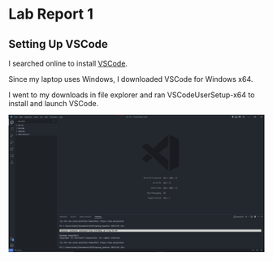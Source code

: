 # Lab Report 1
## Setting Up VSCode
I searched online to install [VSCode](https://code.visualstudio.com/).

Since my laptop uses Windows, I downloaded VSCode for Windows x64.

I went to my downloads in file explorer and ran VSCodeUserSetup-x64 to install and launch VSCode.

![Image](https://raw.githubusercontent.com/JSN3/cse15l-lab-reports/main/Lab%201%20-%20Part%201.png)
